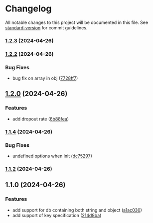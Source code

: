 # Changelog

All notable changes to this project will be documented in this file. See [standard-version](https://github.com/conventional-changelog/standard-version) for commit guidelines.

### [1.2.3](https://github.com/momingse/fzearch/compare/v1.2.2...v1.2.3) (2024-04-26)

### [1.2.2](https://github.com/momingse/fzearch/compare/v1.2.0...v1.2.2) (2024-04-26)


### Bug Fixes

* bug fix on array in obj ([7728ff7](https://github.com/momingse/fzearch/commit/7728ff700b740108913032dacf8c258d3fc2383e))

## [1.2.0](https://github.com/momingse/fzearch/compare/v1.1.4...v1.2.0) (2024-04-26)


### Features

* add dropout rate ([6b88fea](https://github.com/momingse/fzearch/commit/6b88fea69b1f4301911cae84cd5bf6a182475dec))

### [1.1.4](https://github.com/momingse/fzearch/compare/v1.1.2...v1.1.4) (2024-04-26)


### Bug Fixes

* undefined options when init ([dc75297](https://github.com/momingse/fzearch/commit/dc752970452c6da9c6610455c23326b75ef3a375))

### [1.1.2](https://github.com/momingse/fzearch/compare/v1.1.0...v1.1.2) (2024-04-26)

## 1.1.0 (2024-04-26)


### Features

* add support for db containing both string and object ([a1ac030](https://github.com/momingse/fzearch/commit/a1ac030bd0d9e504793ce04ac3c3caef2f37900e))
* add support of key specification ([214d8ba](https://github.com/momingse/fzearch/commit/214d8ba9a612f9e4811c484f757ed7c43191780c))
